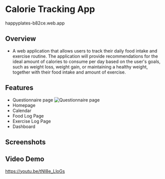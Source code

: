 # Calorie Tracking App
happyplates-b82ce.web.app

## Overview
- A web application that allows users to track their daily food intake and exercise routine. The application will provide recommendations for the ideal amount of calories to consume per day based on the user's goals, such as weight loss, weight gain, or maintaining a healthy weight, together with their food intake and amount of exercise.

## Features
- Questionnaire page
![Questionnaire page](src/assets/screenshots/questionnaire)
- Homepage
- Calendar
- Food Log Page
- Exercise Log Page
- Dashboard

## Screenshots

## Video Demo
https://youtu.be/tNI8e_LloGs
